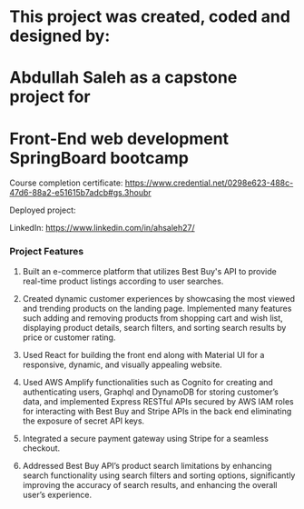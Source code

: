 
# This project was created, coded and designed by:
# Abdullah Saleh as a capstone project for
# Front-End web development SpringBoard bootcamp

Course completion certificate: https://www.credential.net/0298e623-488c-47d6-88a2-e51615b7adcb#gs.3houbr

Deployed project: 

LinkedIn: https://www.linkedin.com/in/ahsaleh27/

### Project Features

1. Built an e-commerce platform that utilizes Best Buy's API to provide real-time product listings according
   to user searches.

2. Created dynamic customer experiences by showcasing the most viewed and trending products on the landing page.
   Implemented many features such adding and removing products from shopping cart and wish list, displaying product details,
   search filters, and sorting search results by price or customer rating.

3. Used React for building the front end along with Material UI for a responsive, dynamic, and visually appealing website.

4. Used AWS Amplify functionalities such as Cognito for creating and authenticating users, Graphql and DynamoDB for storing
   customer’s data, and implemented Express RESTful APIs secured by AWS IAM roles for interacting with Best Buy and Stripe
   APIs in the back end eliminating the exposure of secret API keys.

5. Integrated a secure payment gateway using Stripe for a seamless checkout.

6. Addressed Best Buy API’s product search limitations by enhancing search functionality using search filters and sorting options,
   significantly improving the accuracy of search results, and enhancing the overall user’s experience.

